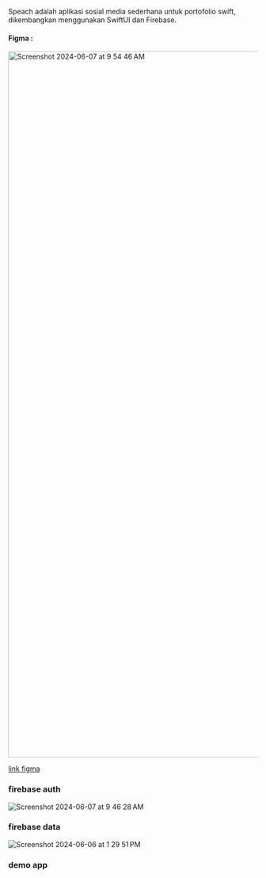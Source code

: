 Speach adalah aplikasi sosial media sederhana untuk portofolio swift, dikembangkan menggunakan SwiftUI dan Firebase.

#### Figma :

<img width="1426" alt="Screenshot 2024-06-07 at 9 54 46 AM" src="https://github.com/octavvia/speach-repo/assets/86775678/540ab545-6b40-4219-91b2-0d5ea6d6d2d3">

[link figma](https://www.figma.com/design/k7kDoiQ4YAfyFuMSezpSz0/Materi-Tutorial-Figma?node-id=0-1&t=MJF2oMadwiIuNOdq-1)

### firebase auth

![Screenshot 2024-06-07 at 9 46 28 AM](https://github.com/octavvia/speach-repo/assets/86775678/acffd60f-62f0-4d14-8ffc-5411cb4c86ff)

### firebase data 

![Screenshot 2024-06-06 at 1 29 51 PM](https://github.com/octavvia/speach-repo/assets/86775678/a75ae885-30ec-4277-ac3d-47f938836560)

### demo app


